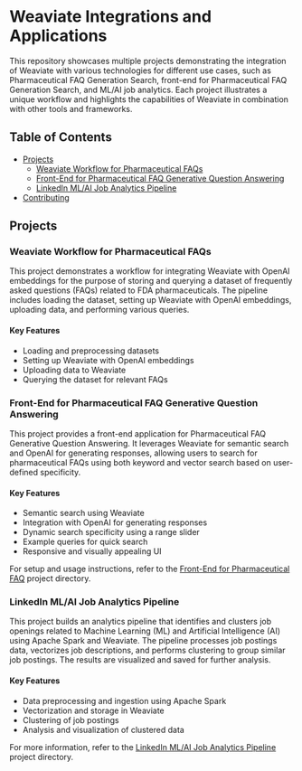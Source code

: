 # Weaviate Integrations and Applications

This repository showcases multiple projects demonstrating the integration of Weaviate with various technologies for different use cases, such as Pharmaceutical FAQ Generation Search, front-end for Pharmaceutical FAQ Generation Search, and ML/AI job analytics. Each project illustrates a unique workflow and highlights the capabilities of Weaviate in combination with other tools and frameworks.

## Table of Contents

- [Projects](#projects)
  - [Weaviate Workflow for Pharmaceutical FAQs](#weaviate-workflow-for-pharmaceutical-faqs)
  - [Front-End for Pharmaceutical FAQ Generative Question Answering](#front-end-for-pharmaceutical-faq-generative-question-answering)
  - [LinkedIn ML/AI Job Analytics Pipeline](#linkedin-mlai-job-analytics-pipeline)
- [Contributing](#contributing)

## Projects

### Weaviate Workflow for Pharmaceutical FAQs

This project demonstrates a workflow for integrating Weaviate with OpenAI embeddings for the purpose of storing and querying a dataset of frequently asked questions (FAQs) related to FDA pharmaceuticals. The pipeline includes loading the dataset, setting up Weaviate with OpenAI embeddings, uploading data, and performing various queries.

#### Key Features

- Loading and preprocessing datasets
- Setting up Weaviate with OpenAI embeddings
- Uploading data to Weaviate
- Querying the dataset for relevant FAQs

### Front-End for Pharmaceutical FAQ Generative Question Answering

This project provides a front-end application for Pharmaceutical FAQ Generative Question Answering. It leverages Weaviate for semantic search and OpenAI for generating responses, allowing users to search for pharmaceutical FAQs using both keyword and vector search based on user-defined specificity.

#### Key Features

- Semantic search using Weaviate
- Integration with OpenAI for generating responses
- Dynamic search specificity using a range slider
- Example queries for quick search
- Responsive and visually appealing UI

For setup and usage instructions, refer to the [Front-End for Pharmaceutical FAQ](./2.1_pharma_front_end/README.md) project directory.

### LinkedIn ML/AI Job Analytics Pipeline

This project builds an analytics pipeline that identifies and clusters job openings related to Machine Learning (ML) and Artificial Intelligence (AI) using Apache Spark and Weaviate. The pipeline processes job postings data, vectorizes job descriptions, and performs clustering to group similar job postings. The results are visualized and saved for further analysis.

#### Key Features

- Data preprocessing and ingestion using Apache Spark
- Vectorization and storage in Weaviate
- Clustering of job postings
- Analysis and visualization of clustered data

For more information, refer to the [LinkedIn ML/AI Job Analytics Pipeline](./2.2_job_analytics_pipeline/README.md) project directory.
